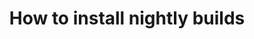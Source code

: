 ---
title: 'How to install nightly builds'
redirect_to:
  - 'https://discuss.pencil2d.org/t/how-to-install-nightly-builds/1036'
---